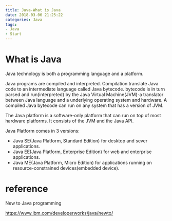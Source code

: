 ```yaml
---
title: Java-What is Java
date: 2018-03-06 21:25:22
categories: Java
tags:
- Java
- Start
---
```


# What is Java

Java technology is both a programming language and a platform.

Java programs are compiled and interpreted. Compilation translate Java code to an intermediate language called Java bytecode.  bytecode is in turn parsed and run(interpreted) by the Java Virtual Machine(JVM)-a translator between Java language and a underlying operating system and hardware. A compiled Java bytecode can run on any system that has a version of JVM.

The Java platform is a software-only platform that can run on top of most hardware platforms. It consists of the JVM and the Java API.

Java Platform comes in 3 versions:

- Java SE(Java Platform, Standard Edition) for desktop and sever applications.
- Java EE(Java Platform, Enterprise Edition) for web and enterprise applications.
- Java ME(Java Platform, Micro Edition) for applications running on resource-constrained devices(embedded device).



# reference

New to Java programming

https://www.ibm.com/developerworks/java/newto/